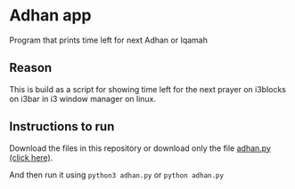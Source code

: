 # Adhan app
Program that prints time left for next Adhan or Iqamah

## Reason
This is build as a script for showing time left for the next prayer on i3blocks on i3bar in i3 window manager on linux.

## Instructions to run
Download the files in this repository or download only the file [adhan.py (click here)](https://raw.githubusercontent.com/an4s911/azan-app/main/adhan.py?token=GHSAT0AAAAAACOB73KDU6K63YPI5PVCZJPEZORCMVA).

And then run it using `python3 adhan.py` or `python adhan.py`
